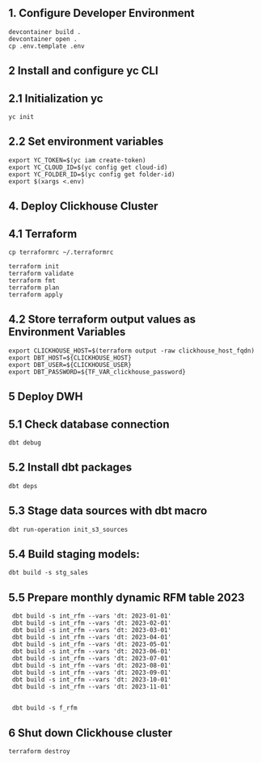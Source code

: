 ## 1. Configure Developer Environment
    
    devcontainer build .
    devcontainer open .
    cp .env.template .env

## 2 Install and configure yc CLI


## 2.1 Initialization yc

    yc init

## 2.2 Set environment variables

    export YC_TOKEN=$(yc iam create-token)
    export YC_CLOUD_ID=$(yc config get cloud-id)
    export YC_FOLDER_ID=$(yc config get folder-id)
    export $(xargs <.env)
    
## 4. Deploy Clickhouse Cluster

## 4.1 Terraform

    cp terraformrc ~/.terraformrc
    
    terraform init
    terraform validate
    terraform fmt
    terraform plan
    terraform apply

## 4.2 Store terraform output values as Environment Variables 

    export CLICKHOUSE_HOST=$(terraform output -raw clickhouse_host_fqdn)
    export DBT_HOST=${CLICKHOUSE_HOST}
    export DBT_USER=${CLICKHOUSE_USER}
    export DBT_PASSWORD=${TF_VAR_clickhouse_password}

## 5 Deploy DWH

## 5.1 Check database connection

    dbt debug

## 5.2 Install dbt packages
    
    dbt deps

## 5.3 Stage data sources with dbt macro

    dbt run-operation init_s3_sources
    
## 5.4 Build staging models:
   
    dbt build -s stg_sales

## 5.5 Prepare monthly dynamic RFM table 2023

    
     dbt build -s int_rfm --vars 'dt: 2023-01-01'
     dbt build -s int_rfm --vars 'dt: 2023-02-01'
     dbt build -s int_rfm --vars 'dt: 2023-03-01'
     dbt build -s int_rfm --vars 'dt: 2023-04-01'
     dbt build -s int_rfm --vars 'dt: 2023-05-01'
     dbt build -s int_rfm --vars 'dt: 2023-06-01'
     dbt build -s int_rfm --vars 'dt: 2023-07-01'
     dbt build -s int_rfm --vars 'dt: 2023-08-01'
     dbt build -s int_rfm --vars 'dt: 2023-09-01'
     dbt build -s int_rfm --vars 'dt: 2023-10-01'
     dbt build -s int_rfm --vars 'dt: 2023-11-01'


     dbt build -s f_rfm

## 6 Shut down Clickhouse cluster

    terraform destroy